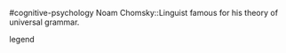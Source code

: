#cognitive-psychology 
Noam Chomsky::Linguist famous for his theory of universal grammar.
<!--SR:!2024-04-09,3,250-->

legend